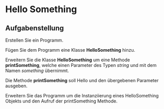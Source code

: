 # Hello Something

## Aufgabenstellung

Erstellen Sie ein Programm.

Fügen Sie dem Programm eine Klasse __HelloSomething__ hinzu.

Erweitern Sie die Klasse __HelloSomething__ um eine Methode __printSomething__, welche einen Parameter des Typen _string_ und mit dem Namen _something_ übernimmt.

Die Methode __printSomething__ soll Hello und den übergebenen Parameter ausgeben.

Erweitern Sie das Programm um die Instanziierung eines HelloSomething Objekts und den Aufruf der printSomething Methode.
